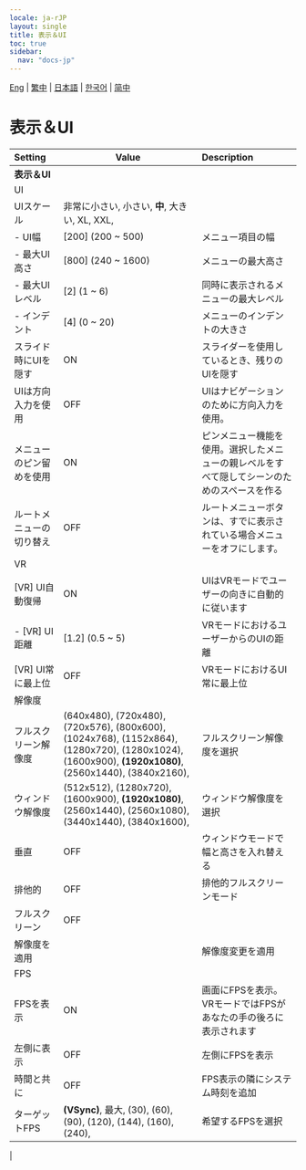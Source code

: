 ```yaml
---
locale: ja-rJP
layout: single
title: 表示＆UI
toc: true
sidebar:
  nav: "docs-jp"
---
```

[Eng](/dancexr/menu/2025.4/system/screen) | [繁中](/tw/dancexr/menu/2025.4/system/screen) | [日本語](/jp/dancexr/menu/2025.4/system/screen) | [한국어](/kr/dancexr/menu/2025.4/system/screen) | [简中](/zh/dancexr/menu/2025.4/system/screen)

# 表示＆UI



| Setting | Value | Description |
| :--- | --- | :--- |
|**表示＆UI** | | 
| UI || 
| UIスケール | 非常に小さい, 小さい, **中**, 大きい, XL, XXL,  |  |
|- UI幅 | [200] (200 ~ 500) | メニュー項目の幅
|- 最大UI高さ | [800] (240 ~ 1600) | メニューの最大高さ
|- 最大UIレベル | [2] (1 ~ 6) | 同時に表示されるメニューの最大レベル
|- インデント | [4] (0 ~ 20) | メニューのインデントの大きさ
| スライド時にUIを隠す | ON | スライダーを使用しているとき、残りのUIを隠す
| UIは方向入力を使用 | OFF | UIはナビゲーションのために方向入力を使用。
| メニューのピン留めを使用 | ON | ピンメニュー機能を使用。選択したメニューの親レベルをすべて隠してシーンのためのスペースを作る
| ルートメニューの切り替え | OFF | ルートメニューボタンは、すでに表示されている場合メニューをオフにします。
| VR || 
| [VR] UI自動復帰 | ON | UIはVRモードでユーザーの向きに自動的に従います
|- [VR] UI距離 | [1.2] (0.5 ~ 5) | VRモードにおけるユーザーからのUIの距離
| [VR] UI常に最上位 | OFF | VRモードにおけるUI常に最上位
| 解像度 || 
| フルスクリーン解像度 | (640x480), (720x480), (720x576), (800x600), (1024x768), (1152x864), (1280x720), (1280x1024), (1600x900), **(1920x1080)**, (2560x1440), (3840x2160),  | フルスクリーン解像度を選択 |
| ウィンドウ解像度 | (512x512), (1280x720), (1600x900), **(1920x1080)**, (2560x1440), (2560x1080), (3440x1440), (3840x1600),  | ウィンドウ解像度を選択 |
| 垂直 | OFF | ウィンドウモードで幅と高さを入れ替える
| 排他的 | OFF | 排他的フルスクリーンモード
| フルスクリーン | OFF | 
| 解像度を適用 || 解像度変更を適用
| FPS || 
| FPSを表示 | ON | 画面にFPSを表示。VRモードではFPSがあなたの手の後ろに表示されます
| 左側に表示 | OFF | 左側にFPSを表示
| 時間と共に | OFF | FPS表示の隣にシステム時刻を追加
| ターゲットFPS | **(VSync)**, 最大, (30), (60), (90), (120), (144), (160), (240),  | 希望するFPSを選択 |
|
